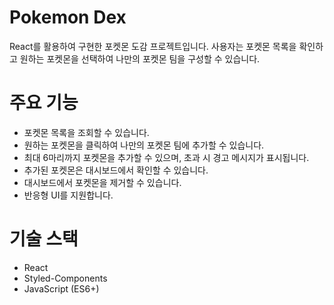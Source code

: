 # Pokemon Dex

React를 활용하여 구현한 포켓몬 도감 프로젝트입니다. 사용자는 포켓몬 목록을 확인하고 원하는 포켓몬을 선택하여 나만의 포켓몬 팀을 구성할 수 있습니다.

# 주요 기능

-   포켓몬 목록을 조회할 수 있습니다.
-   원하는 포켓몬을 클릭하여 나만의 포켓몬 팀에 추가할 수 있습니다.
-   최대 6마리까지 포켓몬을 추가할 수 있으며, 초과 시 경고 메시지가 표시됩니다.
-   추가된 포켓몬은 대시보드에서 확인할 수 있습니다.
-   대시보드에서 포켓몬을 제거할 수 있습니다.
-   반응형 UI를 지원합니다.

# 기술 스택

-   React
-   Styled-Components
-   JavaScript (ES6+)
